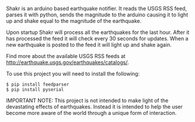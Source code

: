 Shakr is an arduino based earthquake notifier.  It reads the USGS RSS feed, parses it with python, sends the magnitude to the arduino causing it to light up and shake equal to the magnitude of the earthquake.

Upon startup Shakr will process all the earthquakes for the last hour.  After it has processed the feed it will check every 30 seconds for updates.  When a new earthquake is posted to the feed it will light up and shake again.

Find more about the available USGS RSS feeds at http://earthquake.usgs.gov/earthquakes/catalogs/.

To use this project you will need to install the following:

    $ pip install feedparser
    $ pip install pyserial

IMPORTANT NOTE: This project is not intended to make light of the devastating effects of earthquakes.  Instead it is intended to help the user become more aware of the world through a unique form of interaction.

